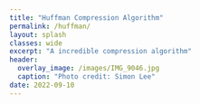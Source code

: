 ```yaml
---
title: "Huffman Compression Algorithm"
permalink: /huffman/
layout: splash 
classes: wide
excerpt: "A incredible compression algorithm"
header:
  overlay_image: /images/IMG_9046.jpg
  caption: "Photo credit: Simon Lee"
date: 2022-09-10
---
```

